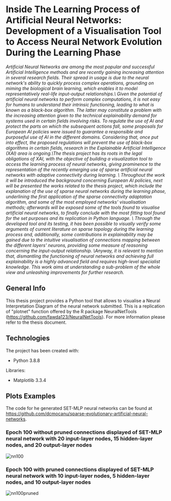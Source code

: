 # Inside The Learning Process of Artificial Neural Networks: Development of a Visualisation Tool to Access Neural Network Evolution During the Learning Phase
*Artificial Neural Networks are among the most popular and successful Artificial Intelligence methods and are recently gaining increasing attention in several research fields. Their spread in usage is due to the neural network's ability to quickly process complex operations, grounding on miming the biological brain learning, which enables it to model representatively real-life input-output relationships.\\
Given the potential of artificial neural networks to perform complex computations, it is not easy for humans to understand their intrinsic functioning, leading to what is known as a black-box algorithm. The latter may constitute a problem with the increasing attention given to the technical explainability demand for systems used in certain fields involving risks. To regulate the use of AI and protect the parts on which the subsequent actions fall, some proposals for European AI policies were issued to guarantee a responsible and purposeful use of AI in the different domains. Considering that, once put into effect, the proposed regulations will prevent the use of black-box algorithms in certain fields, research in the Explainable Artificial Intelligence (XAI) area is ongoing.\\The thesis project has its roots in the legal obligations of XAI, with the objective of building a visualization tool to access the learning process of neural networks, giving prominence to the representation of the recently emerging use of sparse artificial neural networks with adaptive connectivity during learning. \\ Throughout the work it will be introduced the background concerning European AI policies, next will be presented the works related to the thesis project, which include the explanation of the use of sparse neural networks during the learning phase, underlining the first application of the sparse connectivity adaptation algorithm, and some of the most employed networks' visualisation methods; afterwards will be exposed some of the tools found to visualise artificial neural networks, to finally conclude with the most fitting tool found for the set purposes and its replication in Python language. \\
Through the developed tool and its testing, it has been possible to visually verify some arguments of current literature on sparse topology during the learning process and, additionally, some contributions in explainability may be gained due to the intuitive visualisation of connections mapping between the different layers' neurons, providing some measure of reasoning concerning the input-output relationship.
\\Anyway, it is relevant to mention that, dismantling the functioning of neural networks and achieving full explainability is a highly advanced field and requires high-level specialist knowledge. This work aims at understanding a sub-problem of the whole view and unleashing improvements for further research.*

## General Info
This thesis project provides a Python tool that allows to visualise a Neural Interpretation Diagram of the neural network submitted. This is a replication of "plotnet" function offered by the R package NeuralNetTools (https://github.com/fawda123/NeuralNetTools). 
For more information please refer to the thesis document.
## Technologies

The project has been created with:

- Python 3.8.8

Libraries:

- Matplotlib 3.3.4

## Plots Examples

The code for he generated SET-MLP neural networks can be found at https://github.com/dcmocanu/sparse-evolutionary-artificial-neural-networks.

### Epoch 100 without pruned connections displayed of SET-MLP neural network with 20 input-layer nodes, 15 hidden-layer nodes, and 20 output-layer nodes
![nn100](https://user-images.githubusercontent.com/64210336/185797103-c7e2aa40-850d-4215-90e0-e661703f5b43.svg)

### Epoch 100  with pruned connections displayed of SET-MLP neural network with 10 input-layer nodes, 5 hidden-layer nodes, and 10 output-layer nodes
![nn100pruned](https://user-images.githubusercontent.com/64210336/185798055-3cee47e7-1a26-474b-b6a2-737ef6504336.svg)


